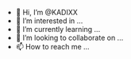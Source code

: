 - 👋 Hi, I’m @KADIXX
- 👀 I’m interested in ...
- 🌱 I’m currently learning ...
- 💞️ I’m looking to collaborate on ...
- 📫 How to reach me ...

<!---
KADIXX/KADIXX is a ✨ special ✨ repository because its `README.md` (this file) appears on your GitHub profile.
You can click the Preview link to take a look at your changes.
--->
